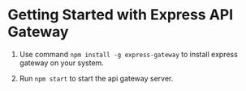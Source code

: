 # Getting Started with Express API Gateway

1. Use command `npm install -g express-gateway` to install express gateway on your system.

2. Run `npm start` to start the api gateway server.
